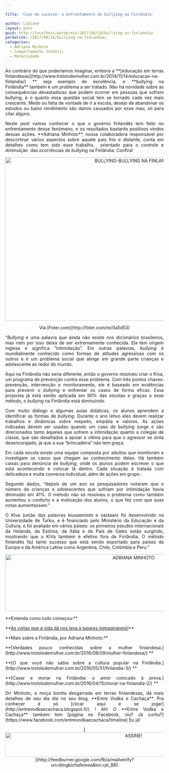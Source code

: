 ```yaml
---

title: 'Caso de sucesso: o enfrentamento do bullying na Finlândia'

author: Lidiane
layout: post
guid: http://localhost/wordpress/2017/08/18/bullying-na-finlandia/
permalink: /2017/08/18/bullying-na-finlandia/
categories:
  - Adriana Minhoto
  - Comportamento Infantil
  - Maternidade
---
```

<p align="justify">
  Ao contrário do que poderíamos imaginar, embora a **[educação em terras finlandesas](http://www.trololodemulher.com.br/2014/11/14/educacao-na-finlandia/) ** seja exemplo de excelência, o **bullying na Finlândia** também é um problema a ser tratado. Não há novidade sobre as consequências devastadoras que podem ocorrer em pessoas que sofrem bullying, e o quanto essa questão social tem se tornado cada vez mais crescente. Medo ou falta de vontade de ir a escola, desejo de abandonar os estudos ou baixo rendimento são danos causados por esse mau, só para citar alguns.
</p>

<p align="justify">
  Neste post vamos conhecer o que o governo finlandês tem feito no enfrentamento desse fenômeno, e os resultados bastante positivos vindos dessas ações. **Adriana Minhoto**, nossa colaboradora responsável por descortinar vários aspectos sobre aquele país frio e distante, conta em detalhes como tem sido esse trabalho,  orientado para o controle e diminuição  das ocorrências de bullying na Finlândia. Confira!
</p>

<p align="center">
  <img class="alignnone size-full wp-image-14003" src="http://www.trololodemulher.com.br/blog/wp-content/uploads/2017/08/BULLYING-BULLYING-NA-FINLANDIA.jpg" alt="BULLYING-BULLYING NA FINLANDIA" width="800" height="517" />
</p>

<p align="center">
  Via [Foter.com](http://foter.com/re/0a5d53) 
</p>

<p align="justify">
  “<i>Bullying</i> é uma palavra que ainda não existe nos dicionários brasileiros, mas nem por isso deixa de ser extremamente conhecida. Ela tem origem inglesa e significa “intimidação”. Em outras palavras, <i>bullying</i> é mundialmente conhecido como formas de atitudes agressivas com os outros e é um problema social que atinge em grande parte crianças e adolescente ao redor do mundo.
</p>

<p align="justify">
  Aqui na Finlândia não seria diferente, então o governo resolveu criar o Kiva, um programa de prevenção contra esse problema. Com três pontos chaves: prevenção, intervenção e monitoramento, ele é baseado em evidências para prevenir o <i>bullying</i> e enfrentar os casos de forma eficaz. Essa proposta já está sendo aplicada em 90% das escolas e graças a esse método, o <i>bullying</i> na Finlândia está diminuindo.
</p>

<p align="justify">
  Com muito diálogo e algumas aulas didáticas, os alunos aprendem a identificar as formas de <i>bullying</i>. Durante o ano letivo eles devem realizar trabalhos e dinâmicas sobre respeito, empatia e valores. As ações indicadas devem ser usadas quando um caso de bullying surge e são direcionados tanto àqueles que sofrem a intimidação quanto a colegas de classe, que são desafiados a apoiar a vítima para que o agressor se sinta desencorajado, já que a sua “brincadeira” não tem graça.
</p>

<p align="justify">
  Em cada escola existe uma equipe composta por adultos que monitoram e investigam os casos que chegam ao conhecimento deles. Há também caixas para denúncia de <i>bullying, </i>onde os alunos podem escrever o que está acontecendo e colocar lá dentro. Cada situação é tratada com delicadeza e muita conversa individual, além de ações em grupo.
</p>

<p align="justify">
  Segundo dados, “depois de um ano os pesquisadores notaram que o número de crianças e adolescentes que sofriam por intimidação havia diminuído em 41%. O método não só resolveu o problema como também aumentou o conforto e a motivação dos alunos, o que fez com que suas notas aumentassem.”
</p>

<p align="justify">
  O Kiva (união das palavras <i>kiusaamista</i> e vastaan) foi desenvolvido na Universidade de Turku, e é financiado pelo Ministério da Educação e da Cultura, e foi avaliado em vários países: os primeiros estudos internacionais da Holanda, da Estônia, da Itália e do País de Gales estão surgindo, mostrando que o KiVa também é efetivo fora da Finlândia. O método finlandês faz tanto sucesso que está sendo exportado para países da Europa e da América Latina como Argentina, Chile, Colômbia e Peru.”
</p>

<p align="center">
  <img class="alignnone size-full wp-image-11365" src="http://www.trololodemulher.com.br/blog/wp-content/uploads/2015/08/ADRIANA-MINHOTO.jpg" alt="ADRIANA MINHOTO" width="800" height="180" />
</p>

<p align="justify">
  **Entenda como tudo começou:**
</p>

<p align="justify">
  **<a href="http://www.trololodemulher.com.br/2014/09/08/vida-lugares/">As voltas que a vida dá nos leva a lugares inimagináveis!</a>**
</p>

<p align="justify">
  **Mais sobre a Finlândia, por Adriana Minhoto:**
</p>

<p align="justify">
  **[Verdades pouco conhecidas sobre a mulher finlandesa.](http://www.trololodemulher.com.br/2016/08/09/mulher-finlandesa/) **
</p>

<p align="justify">
  **[O que você não sabia sobre a cultura popular na Finlândia.](http://www.trololodemulher.com.br/2016/05/31/finlandia-3/) **
</p>

<p align="justify">
  **[Casar e morar na Finlândia: o amor colocado à prova.](http://www.trololodemulher.com.br/2016/04/15/morar-na-finlandia-2/) **
</p>

<p align="justify">
  Dri Minhoto, a moça bonita desgarrada em terras finlandesas, dá mais detalhes de seu dia dia no seu blog, **Entre Vodka e Cachaça**. Pra conhecer é só [clicar aqui e se jogar](http://entrevodkaecachaca.blogspot.fi/) ! Ah! O **Entre Vodka e Cachaça** também tem [página no Facebook, viu? Já curtiu?](https://www.facebook.com/entrevodkaecachaca/timeline)  Eu já!
</p>

<p align="center">
  [<img class="alignnone size-full wp-image-10439" src="http://www.trololodemulher.com.br/blog/wp-content/uploads/2014/09/ASSINE.png" alt="ASSINE!" width="800" height="78" />](http://feedburner.google.com/fb/a/mailverify?uri=blogbichafemea&loc=pt_BR) 
</p>

<p align="justify">